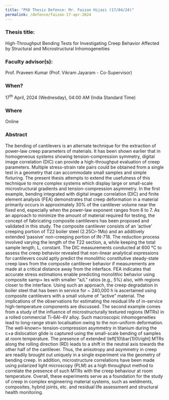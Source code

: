 ```yaml
---
title: "PhD Thesis Defence: Mr. Faizan Hijazi (17/04/24)"
permalink: /defence/faizan-17-apr-2024
---
```

### Thesis title:
High-Throughput Bending Tests for Investigating Creep Behavior Affected by  Structural and Microstructural Inhomogeneities

### Faculty advisor(s):
Prof. Praveen Kumar (Prof. Vikram Jayaram - Co-Supervisor)

### When?
17<sup>th</sup> April, 2024 (Wednesday), 04:00 AM (India Standard Time)

### Where
Online

### Abstract
The bending of cantilevers is an alternate technique for the extraction  of power-law creep parameters of materials. It has been shown earlier  that in homogeneous systems showing tension-compression symmetry,  digital image correlation (DIC) can provide a high-throughput evaluation  of creep parameters.  Multiple stress-strain rate pairs could be  obtained from a single test in a geometry that can accommodate small  samples and simple fixturing. The present thesis attempts to extend the  usefulness of this technique to more complex systems which display large  or small-scale microstructural gradients and tension-compression  asymmetry. 
 In the first example, bending integrated with digital image correlation  (DIC) and finite element analysis (FEA) demonstrates that creep  deformation in a material primarily occurs in approximately 30% of the  cantilever volume near the fixed end, especially when the power-law  exponent ranges from 6 to 7. As an approach to minimize the amount of  material required for testing, the concept of fabricating composite  cantilevers has been proposed and validated in this study. The composite  cantilever consists of an ‘active’ creeping portion of T22 boiler steel  (2.25Cr-1Mo) and an additively extended ‘passive’ non-creeping portion  of IN-718. The reduction process involved varying the length of the T22  section, a, while keeping the total sample length, L, constant. The DIC  measurements conducted at 600 °C to assess the creep behavior revealed  that non-linear analytical expressions for cantilevers could aptly  predict the monolithic constitutive steady-state creep laws from the  composite cantilever behavior if measurements are made at a critical  distance away from the interface. FEA indicates that accurate stress  estimations enable predicting monolithic behavior using composite samp= les with smaller “a/L” ratios (e.g., 5%) also, with regions closer to the interface. Using such an approach, the creep degradation  in boiler steel that has been in service for ~ 240,000 h is ascertained  using composite cantilevers with a small volume of “active” material.  The implications of the observations for estimating the residual life of  in-service high-temperature components are discussed. 
 The second example comes from a study of the influence of  microstructurally textured regions (MTRs) in a rolled commercial  Ti-6Al-4V alloy. Such macroscopic inhomogeneities lead to long-range  strain localisation owing to the non-uniform deformation. The well-known=  tension-compression asymmetry in titanium during the c+a dislocation glide is captured using the small-scale bending of samples at  room temperature. The presence of extended \left[10\bar{1}0\right] MTRs  along the rolling direction (RD) leads to a shift in the neutral axis  towards the other half of the cantilever. Thus, the anisotropy and  asymmetry in creep are readily brought out uniquely in a single  experiment via the geometry of bending creep. In addition,  microstructure correlations have been made using polarized light  microscopy (PLM) as a high throughput method to correlate the presence  of such MTRs with the creep behaviour at room temperature. 
 Overall, these experiments serve as a foundation for the study of creep  in complex engineering material systems, such as weldments, composites,  hybrid joints, etc. and residual life assessment and structural health  monitoring. 